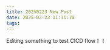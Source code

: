 ```yaml
---
title: 20250223 New Post
date: 2025-02-23 11:31:10
tags:
---
```


Editing something to test CICD flow！！